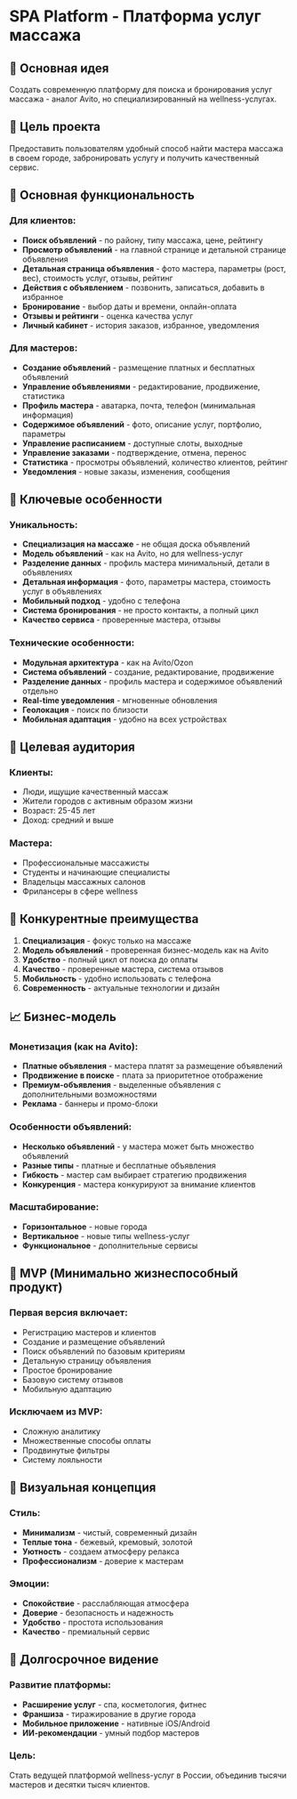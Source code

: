 # SPA Platform - Платформа услуг массажа

## 🎯 Основная идея
Создать современную платформу для поиска и бронирования услуг массажа - аналог Avito, но специализированный на wellness-услугах.

## 🚀 Цель проекта
Предоставить пользователям удобный способ найти мастера массажа в своем городе, забронировать услугу и получить качественный сервис.

## 🔧 Основная функциональность

### Для клиентов:
- **Поиск объявлений** - по району, типу массажа, цене, рейтингу
- **Просмотр объявлений** - на главной странице и детальной странице объявления
- **Детальная страница объявления** - фото мастера, параметры (рост, вес), стоимость услуг, отзывы, рейтинг
- **Действия с объявлением** - позвонить, записаться, добавить в избранное
- **Бронирование** - выбор даты и времени, онлайн-оплата
- **Отзывы и рейтинги** - оценка качества услуг
- **Личный кабинет** - история заказов, избранное, уведомления

### Для мастеров:
- **Создание объявлений** - размещение платных и бесплатных объявлений
- **Управление объявлениями** - редактирование, продвижение, статистика
- **Профиль мастера** - аватарка, почта, телефон (минимальная информация)
- **Содержимое объявлений** - фото, описание услуг, портфолио, параметры
- **Управление расписанием** - доступные слоты, выходные
- **Управление заказами** - подтверждение, отмена, перенос
- **Статистика** - просмотры объявлений, количество клиентов, рейтинг
- **Уведомления** - новые заказы, изменения, сообщения

## 🎨 Ключевые особенности

### Уникальность:
- **Специализация на массаже** - не общая доска объявлений
- **Модель объявлений** - как на Avito, но для wellness-услуг
- **Разделение данных** - профиль мастера минимальный, детали в объявлениях
- **Детальная информация** - фото, параметры мастера, стоимость услуг в объявлениях
- **Мобильный подход** - удобно с телефона
- **Система бронирования** - не просто контакты, а полный цикл
- **Качество сервиса** - проверенные мастера, отзывы

### Технические особенности:
- **Модульная архитектура** - как на Avito/Ozon
- **Система объявлений** - создание, редактирование, продвижение
- **Разделение данных** - профиль мастера и содержимое объявлений отдельно
- **Real-time уведомления** - мгновенные обновления
- **Геолокация** - поиск по близости
- **Мобильная адаптация** - удобно на всех устройствах

## 🎯 Целевая аудитория

### Клиенты:
- Люди, ищущие качественный массаж
- Жители городов с активным образом жизни
- Возраст: 25-45 лет
- Доход: средний и выше

### Мастера:
- Профессиональные массажисты
- Студенты и начинающие специалисты
- Владельцы массажных салонов
- Фрилансеры в сфере wellness

## 🚀 Конкурентные преимущества

1. **Специализация** - фокус только на массаже
2. **Модель объявлений** - проверенная бизнес-модель как на Avito
3. **Удобство** - полный цикл от поиска до оплаты
4. **Качество** - проверенные мастера, система отзывов
5. **Мобильность** - удобно использовать с телефона
6. **Современность** - актуальные технологии и дизайн

## 📈 Бизнес-модель

### Монетизация (как на Avito):
- **Платные объявления** - мастера платят за размещение объявлений
- **Продвижение в поиске** - плата за приоритетное отображение
- **Премиум-объявления** - выделенные объявления с дополнительными возможностями
- **Реклама** - баннеры и промо-блоки

### Особенности объявлений:
- **Несколько объявлений** - у мастера может быть множество объявлений
- **Разные типы** - платные и бесплатные объявления
- **Гибкость** - мастер сам выбирает стратегию продвижения
- **Конкуренция** - мастера конкурируют за внимание клиентов

### Масштабирование:
- **Горизонтальное** - новые города
- **Вертикальное** - новые типы wellness-услуг
- **Функциональное** - дополнительные сервисы

## 🎯 MVP (Минимально жизнеспособный продукт)

### Первая версия включает:
- Регистрацию мастеров и клиентов
- Создание и размещение объявлений
- Поиск объявлений по базовым критериям
- Детальную страницу объявления
- Простое бронирование
- Базовую систему отзывов
- Мобильную адаптацию

### Исключаем из MVP:
- Сложную аналитику
- Множественные способы оплаты
- Продвинутые фильтры
- Систему лояльности

## 🎨 Визуальная концепция

### Стиль:
- **Минимализм** - чистый, современный дизайн
- **Теплые тона** - бежевый, кремовый, золотой
- **Уютность** - создаем атмосферу релакса
- **Профессионализм** - доверие к мастерам

### Эмоции:
- **Спокойствие** - расслабляющая атмосфера
- **Доверие** - безопасность и надежность
- **Удобство** - простота использования
- **Качество** - премиальный сервис

## 🚀 Долгосрочное видение

### Развитие платформы:
- **Расширение услуг** - спа, косметология, фитнес
- **Франшиза** - тиражирование в другие города
- **Мобильное приложение** - нативные iOS/Android
- **ИИ-рекомендации** - умный подбор мастеров

### Цель:
Стать ведущей платформой wellness-услуг в России, объединив тысячи мастеров и десятки тысяч клиентов.